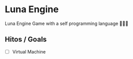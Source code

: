 # Luna Engine

Luna Engine Game with a self programming language 🌟🌠🚀

## Hitos / Goals

- [ ] Virtual Machine
